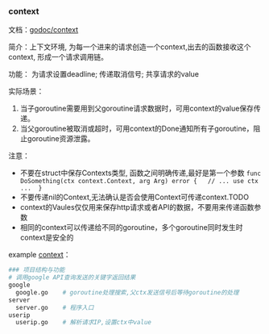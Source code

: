 
### context
 
文档：[godoc/context](https://godoc.org/context)  

简介：上下文环境, 为每一个进来的请求创造一个context,出去的函数接收这个context, 形成一个请求调用链。

功能： 为请求设置deadline;  传递取消信号; 共享请求的value

实际场景： 
 1. 当子goroutine需要用到父goroutine请求数据时，可用context的value保存传递。
 2. 当父goroutine被取消或超时，可用context的Done通知所有子goroutine，阻止goroutine资源泄露。

注意： 
  - 不要在struct中保存Contexts类型, 函数之间明确传递,最好是第一个参数 `func DoSomething(ctx context.Context, arg Arg) error {	// ... use ctx ...  }
    `
  - 不要传递nil的Context,无法确认是否会使用Context可传递context.TODO
  - context的Vaules仅仅用来保存http请求或者API的数据，不要用来传递函数参数
  - 相同的context可以传递给不同的goroutine，多个goroutine同时发生时context是安全的
  
example [context](https://github.com/golang/blog/tree/master/content/context)：
   
  ```bash
  ### 项目结构与功能
  # 调用google API查询发送的关键字返回结果
  google
    google.go    # goroutine处理搜索,父ctx发送信号后等待goroutine的处理
  server
    server.go    # 程序入口
  userip
    userip.go    # 解析请求IP,设置ctx中value
  ```
   
  


  




















  




